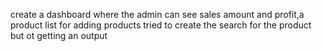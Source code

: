 create a dashboard where the admin can see sales amount and profit,a product list for adding products
tried to create the search for the product but ot getting an output
